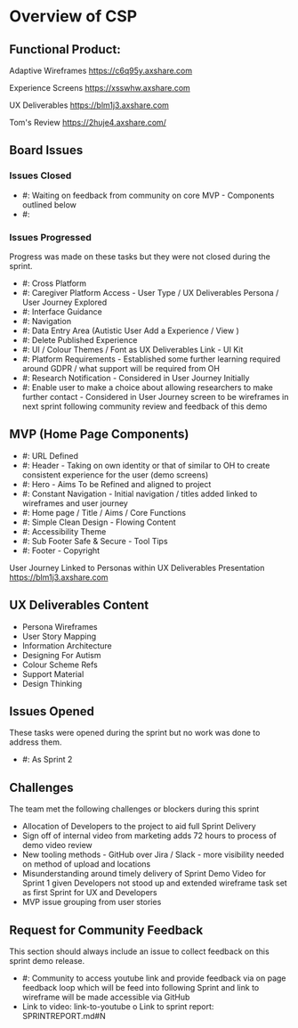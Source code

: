 # Overview of CSP 

## Functional Product:

Adaptive Wireframes 
https://c6q95y.axshare.com

Experience Screens 
https://xsswhw.axshare.com 

UX Deliverables 
https://blm1j3.axshare.com

Tom's Review
https://2huje4.axshare.com/

## Board Issues

### Issues Closed
* #: Waiting on feedback from community on core MVP - Components outlined below
*	#: 

### Issues Progressed
Progress was made on these tasks but they were not closed during the sprint.
*	#: Cross Platform 
*	#: Caregiver Platform Access - User Type / UX Deliverables Persona / User  Journey Explored 
*	#: Interface Guidance 
* #: Navigation 
*	#: Data Entry Area (Autistic User Add a Experience / View ) 
*	#: Delete Published Experience
*	#: UI / Colour Themes / Font as UX Deliverables Link - UI Kit 
*	#: Platform Requirements - Established some further learning required around GDPR / what support will be required from OH
*	#: Research Notification - Considered in User Journey Initially
*	#: Enable user to make a choice about allowing researchers to make further contact - Considered in User Journey screen to be wireframes in next sprint following community review and feedback of this demo 

## MVP  (Home Page Components)
*	#: URL Defined 
*	#: Header - Taking on own identity or that of similar to OH to create consistent experience for the user (demo screens)
*	#: Hero - Aims To be Refined and aligned to project 
*	#: Constant Navigation - Initial navigation / titles added linked to wireframes and user journey 
*	#: Home page / Title / Aims / Core Functions  
*	#: Simple Clean Design - Flowing Content 
*	#: Accessibility Theme 
*	#: Sub Footer Safe & Secure - Tool Tips 
*	#: Footer - Copyright 

User Journey Linked to Personas within UX Deliverables Presentation 
https://blm1j3.axshare.com

## UX Deliverables Content 

* Persona Wireframes
* User Story Mapping
* Information Architecture
* Designing For Autism 
* Colour Scheme Refs
* Support Material 
* Design Thinking 

## Issues Opened

These tasks were opened during the sprint but no work was done to address them.

*	#: As Sprint 2  
	
## Challenges

The team met the following challenges or blockers during this sprint

* Allocation of Developers to the project to aid full Sprint Delivery 
*	Sign off of internal video from marketing adds 72 hours to process of demo video review 
*	New tooling methods - GitHub over Jira / Slack - more visibility needed on method of upload and locations 
*	Misunderstanding around timely delivery of Sprint Demo Video for Sprint 1 given Developers not stood up and extended wireframe task set as first Sprint for UX and Developers
*	MVP issue grouping from user stories 
	
## Request for Community Feedback

This section should always include an issue to collect feedback on this sprint demo release.

*	#: Community to access youtube link and provide feedback via on page feedback loop which will be feed into following Sprint and link to wireframe will be made accessible via GitHub
*	Link to video: link-to-youtube
o	Link to sprint report: SPRINTREPORT.md#N
